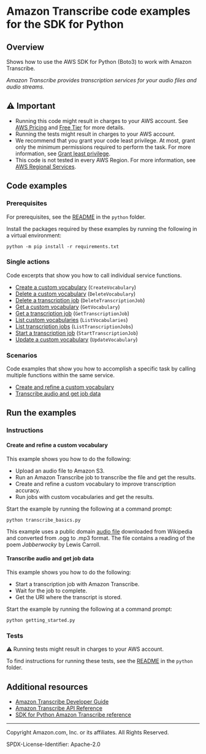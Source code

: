 <!--Generated by WRITEME on 2023-09-12 00:35:24.442543 (UTC)-->
# Amazon Transcribe code examples for the SDK for Python

## Overview

Shows how to use the AWS SDK for Python (Boto3) to work with Amazon Transcribe.

<!--custom.overview.start-->
<!--custom.overview.end-->

*Amazon Transcribe provides transcription services for your audio files and audio streams.*

## ⚠ Important

* Running this code might result in charges to your AWS account. See [AWS Pricing](https://aws.amazon.com/pricing/?aws-products-pricing.sort-by=item.additionalFields.productNameLowercase&aws-products-pricing.sort-order=asc&awsf.Free%20Tier%20Type=*all&awsf.tech-category=*all) and [Free Tier](https://aws.amazon.com/free/?all-free-tier.sort-by=item.additionalFields.SortRank&all-free-tier.sort-order=asc&awsf.Free%20Tier%20Types=*all&awsf.Free%20Tier%20Categories=*all) for more details.
* Running the tests might result in charges to your AWS account.
* We recommend that you grant your code least privilege. At most, grant only the minimum permissions required to perform the task. For more information, see [Grant least privilege](https://docs.aws.amazon.com/IAM/latest/UserGuide/best-practices.html#grant-least-privilege).
* This code is not tested in every AWS Region. For more information, see [AWS Regional Services](https://aws.amazon.com/about-aws/global-infrastructure/regional-product-services).

<!--custom.important.start-->
<!--custom.important.end-->

## Code examples

### Prerequisites

For prerequisites, see the [README](../../README.md#Prerequisites) in the `python` folder.

Install the packages required by these examples by running the following in a virtual environment:

```
python -m pip install -r requirements.txt
```

<!--custom.prerequisites.start-->
<!--custom.prerequisites.end-->

### Single actions

Code excerpts that show you how to call individual service functions.

* [Create a custom vocabulary](transcribe_basics.py#L169) (`CreateVocabulary`)
* [Delete a custom vocabulary](transcribe_basics.py#L285) (`DeleteVocabulary`)
* [Delete a transcription job](transcribe_basics.py#L150) (`DeleteTranscriptionJob`)
* [Get a custom vocabulary](transcribe_basics.py#L235) (`GetVocabulary`)
* [Get a transcription job](transcribe_basics.py#L128) (`GetTranscriptionJob`)
* [List custom vocabularies](transcribe_basics.py#L204) (`ListVocabularies`)
* [List transcription jobs](transcribe_basics.py#L99) (`ListTranscriptionJobs`)
* [Start a transcription job](transcribe_basics.py#L59) (`StartTranscriptionJob`)
* [Update a custom vocabulary](transcribe_basics.py#L255) (`UpdateVocabulary`)

### Scenarios

Code examples that show you how to accomplish a specific task by calling multiple
functions within the same service.

* [Create and refine a custom vocabulary](transcribe_basics.py)
* [Transcribe audio and get job data](getting_started.py)

## Run the examples

### Instructions


<!--custom.instructions.start-->
<!--custom.instructions.end-->



#### Create and refine a custom vocabulary

This example shows you how to do the following:

* Upload an audio file to Amazon S3.
* Run an Amazon Transcribe job to transcribe the file and get the results.
* Create and refine a custom vocabulary to improve transcription accuracy.
* Run jobs with custom vocabularies and get the results.

<!--custom.scenario_prereqs.transcribe_Scenario_CustomVocabulary.start-->
<!--custom.scenario_prereqs.transcribe_Scenario_CustomVocabulary.end-->

Start the example by running the following at a command prompt:

```
python transcribe_basics.py
```


<!--custom.scenarios.transcribe_Scenario_CustomVocabulary.start-->
This example uses a public domain 
[audio file](https://en.wikisource.org/wiki/File:Jabberwocky.ogg) downloaded from 
Wikipedia and converted from .ogg to .mp3 format. The file contains a reading of 
the poem *Jabberwocky* by Lewis Carroll.
<!--custom.scenarios.transcribe_Scenario_CustomVocabulary.end-->

#### Transcribe audio and get job data

This example shows you how to do the following:

* Start a transcription job with Amazon Transcribe.
* Wait for the job to complete.
* Get the URI where the transcript is stored.

<!--custom.scenario_prereqs.transcribe_Scenario_GettingStartedTranscriptionJobs.start-->
<!--custom.scenario_prereqs.transcribe_Scenario_GettingStartedTranscriptionJobs.end-->

Start the example by running the following at a command prompt:

```
python getting_started.py
```


<!--custom.scenarios.transcribe_Scenario_GettingStartedTranscriptionJobs.start-->
<!--custom.scenarios.transcribe_Scenario_GettingStartedTranscriptionJobs.end-->

### Tests

⚠ Running tests might result in charges to your AWS account.


To find instructions for running these tests, see the [README](../../README.md#Tests)
in the `python` folder.



<!--custom.tests.start-->
<!--custom.tests.end-->

## Additional resources

* [Amazon Transcribe Developer Guide](https://docs.aws.amazon.com/transcribe/latest/dg/what-is.html)
* [Amazon Transcribe API Reference](https://docs.aws.amazon.com/transcribe/latest/APIReference/Welcome.html)
* [SDK for Python Amazon Transcribe reference](https://boto3.amazonaws.com/v1/documentation/api/latest/reference/services/transcribe.html)

<!--custom.resources.start-->
<!--custom.resources.end-->

---

Copyright Amazon.com, Inc. or its affiliates. All Rights Reserved.

SPDX-License-Identifier: Apache-2.0